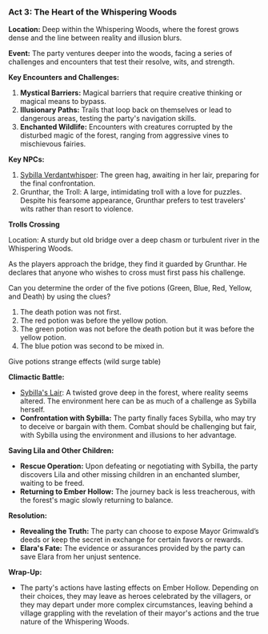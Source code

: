 ### Act 3: The Heart of the Whispering Woods

**Location:** Deep within the Whispering Woods, where the forest grows dense and the line between reality and illusion blurs.

**Event:** The party ventures deeper into the woods, facing a series of challenges and encounters that test their resolve, wits, and strength.

**Key Encounters and Challenges:**

1. **Mystical Barriers:** Magical barriers that require creative thinking or magical means to bypass.
2. **Illusionary Paths:** Trails that loop back on themselves or lead to dangerous areas, testing the party's navigation skills.
3. **Enchanted Wildlife:** Encounters with creatures corrupted by the disturbed magic of the forest, ranging from aggressive vines to mischievous fairies.

**Key NPCs:**

1. [Sybilla Verdantwhisper](./NPCs/Sybilla_Verdantwhisper.md): The green hag, awaiting in her lair, preparing for the final confrontation.
2. Grunthar, the Troll: A large, intimidating troll with a love for puzzles. Despite his fearsome appearance, Grunthar prefers to test travelers' wits rather than resort to violence.

**Trolls Crossing**

Location: A sturdy but old bridge over a deep chasm or turbulent river in the Whispering Woods.

As the players approach the bridge, they find it guarded by Grunthar. He declares that anyone who wishes to cross must first pass his challenge.

Can you determine the order of the five potions (Green, Blue, Red, Yellow, and Death) by using the clues?

1. The death potion was not first.
2. The red potion was before the yellow potion.
3. The green potion was not before the death potion but it was before the yellow potion.
4. The blue potion was second to be mixed in.

Give potions strange effects (wild surge table)

**Climactic Battle:**

- [Sybilla's Lair](./NPCs/Sybilla_Verdantwhisper.md): A twisted grove deep in the forest, where reality seems altered. The environment here can be as much of a challenge as Sybilla herself.
- **Confrontation with Sybilla:** The party finally faces Sybilla, who may try to deceive or bargain with them. Combat should be challenging but fair, with Sybilla using the environment and illusions to her advantage.

**Saving Lila and Other Children:**

- **Rescue Operation:** Upon defeating or negotiating with Sybilla, the party discovers Lila and other missing children in an enchanted slumber, waiting to be freed.
- **Returning to Ember Hollow:** The journey back is less treacherous, with the forest's magic slowly returning to balance.

**Resolution:**

- **Revealing the Truth:** The party can choose to expose Mayor Grimwald’s deeds or keep the secret in exchange for certain favors or rewards.
- **Elara's Fate:** The evidence or assurances provided by the party can save Elara from her unjust sentence.

**Wrap-Up:**

- The party's actions have lasting effects on Ember Hollow. Depending on their choices, they may leave as heroes celebrated by the villagers, or they may depart under more complex circumstances, leaving behind a village grappling with the revelation of their mayor's actions and the true nature of the Whispering Woods.
